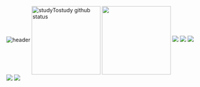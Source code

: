 ![header](https://capsule-render.vercel.app/api?type=waving&color=gradient&height=250&section=header&text=studyTOstudy&fontSize=90)
<a href="https://github.com/studyToStudy"><img align="center" style="height:180px" src="https://github-readme-stats.vercel.app/api?username=studyToStudy&show_icons=true&include_all_commits=true&theme=nord&hide_border=true" alt="studyTostudy github status" /></a>
<a href="https://github.com/studyToStudy"><img align="center" style="height:180px" src="https://github-readme-stats.vercel.app/api/top-langs/?username=studyToStudy&layout=compact&theme=nord&hide_border=true" /></a> 
<img src="https://img.shields.io/badge/CSS3-1572B6?style=flat-square&logo=CSS3&logoColor=white"/> </t>
<img src="https://img.shields.io/badge/HTML5-E34F26?style=flat-square&logo=HTML5&logoColor=white"/> 
<img src="https://img.shields.io/badge/JavaScript-F7DF1E?style=flat-square&logo=JavaScript&logoColor=white"/>
<img src="https://img.shields.io/badge/Node.js-339933?style=flat-square&logo=Node.js&logoColor=white"/>
<img src="https://img.shields.io/badge/React-3776AB?style=flat-square&logo=React&logoColor=white"/>

